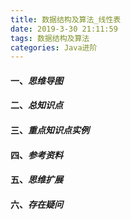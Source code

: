 ```yaml
---
title: 数据结构及算法_线性表
date: 2019-3-30 21:11:59
tags: 数据结构及算法
categories: Java进阶
---
```


#### 一、*思维导图*

#### 二、*总知识点*

#### 三、*重点知识点实例*

#### 四、*参考资料*

#### 五、*思维扩展*

#### 六、*存在疑问*
